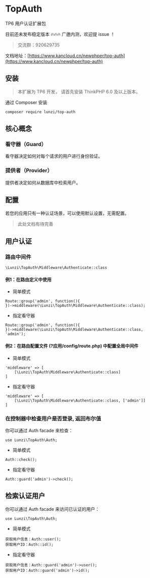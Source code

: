 # TopAuth
TP6 用户认证扩展包

目前还未发布稳定版本 🔥🔥🔥 广邀内测，欢迎提 issue ！
>交流群：920629735

文档地址：[https://www.kancloud.cn/newphper/top-auth](https://www.kancloud.cn/newphper/top-auth)

## 安装
> 本扩展为 TP6 开发， 请首先安装 ThinkPHP 6.0 及以上版本。

通过 Composer 安装

    composer require lunzi/top-auth

## 核心概念

### 看守器（Guard）
看守器决定如何对每个请求的用户进行身份验证。

### 提供者（Provider）
提供者决定如何从数据库中检索用户。

## 配置
若您的应用只有一种认证场景，可以使用默认设置，无需配置。
>此处文档有待完善

## 用户认证
### 路由中间件
    \Lunzi\TopAuth\Middleware\Authenticate::class
#### 例1：在路由定义中使用
* 简单模式
```
Route::group('admin', function(){
})->middleware(\Lunzi\TopAuth\Middleware\Authenticate::class);
```
* 指定看守器
```
Route::group('admin', function(){
})->middleware(\Lunzi\TopAuth\Middleware\Authenticate::class, 'admin');
```
#### 例2：在路由配置文件 (?应用/config/route.php) 中配置全局中间件
* 简单模式
```
'middleware' => [
    [\Lunzi\TopAuth\Middleware\Authenticate::class]
]
```
* 指定看守器
```
'middleware' => [
    [\Lunzi\TopAuth\Middleware\Authenticate::class, ['admin']]
]
```
### 在控制器中检查用户是否登录, 返回布尔值
你可以通过 Auth facade 来检查：
```
use Lunzi\TopAuth\Auth;
```
* 简单模式
```
Auth::check();
```
* 指定看守器
```
Auth::guard('admin')->check();
```

## 检索认证用户
你可以通过 Auth facade 来访问已认证的用户：
```
use Lunzi\TopAuth\Auth;
```
* 简单模式
```
获取用户信息：Auth::user();
获取用户ID：Auth::id();
```
* 指定看守器
```
获取用户信息：Auth::guard('admin')->user();
获取用户ID：Auth::guard('admin')->id();
```